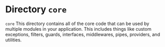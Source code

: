# Directory `core`

`core` This directory contains all of the core code that can be used by multiple modules in your application. This includes things like custom exceptions, filters, guards, interfaces, middlewares, pipes, providers, and utilities.
